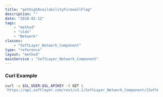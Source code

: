 ```yaml
---
title: "getHighAvailabilityFirewallFlag"
description: ""
date: "2018-02-12"
tags:
    - "method"
    - "sldn"
    - "Network"
classes:
    - "SoftLayer_Network_Component"
type: "reference"
layout: "method"
mainService : "SoftLayer_Network_Component"
---
```


### Curl Example
```bash
curl -u $SL_USER:$SL_APIKEY -X GET \
'https://api.softlayer.com/rest/v3.1/SoftLayer_Network_Component/{SoftLayer_Network_ComponentID}/getHighAvailabilityFirewallFlag'
```
